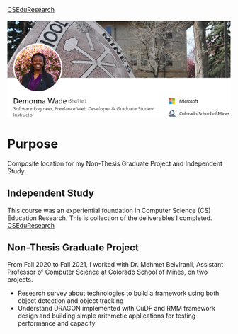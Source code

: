 <nav>
  <a href="https://monawade0507.github.io/Graduate-Portfolio/CSEduResearch">CSEduResearch</a> 
</nav>
&emsp;
&emsp;
&emsp;

<img src="images/LinkedIn Snapshot.png" alt="hi" class="inline"/>

# Purpose
Composite location for my Non-Thesis Graduate Project and Independent Study.


## Independent Study
This course was an experiential foundation in Computer Science (CS) Education Research. This is collection of the deliverables I completed. [CSEduResearch](https://monawade0507.github.io/Graduate-Portfolio/CSEduResearch)

## Non-Thesis Graduate Project
From Fall 2020 to Fall 2021, I worked with Dr. Mehmet Belviranli, Assistant Professor of Computer Science at Colorado School of Mines, on two projects.
- Research survey about technologies to build a framework using both object detection and object tracking
- Understand DRAGON implemented with CuDF and RMM framework design and building simple arithmetic applications for testing performance and capacity 
